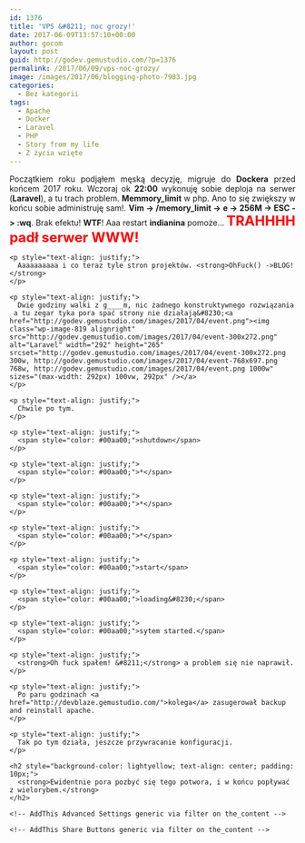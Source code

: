```yaml
---
id: 1376
title: 'VPS &#8211; noc grozy!'
date: 2017-06-09T13:57:10+00:00
author: gocom
layout: post
guid: http://godev.gemustudio.com/?p=1376
permalink: /2017/06/09/vps-noc-grozy/
image: /images/2017/06/blogging-photo-7983.jpg
categories:
  - Bez kategorii
tags:
  - Apache
  - Docker
  - Laravel
  - PHP
  - Story from my life
  - Z życia wzięte
---
```

<div id="dslc-theme-content">
  <div id="dslc-theme-content-inner">
    <p style="text-align: justify;">
      Początkiem roku podjąłem męską decyzję, migruje do <strong>Dockera</strong> przed końcem 2017 roku. Wczoraj ok <strong>22:00</strong> wykonuję sobie deploja na serwer (<strong>Laravel</strong>), a tu trach problem. <strong>Memmory_limit</strong> w php. Ano to się zwiększy w końcu sobie administruję sam!. <strong>Vim -> /memory_limit -> e -> 256M -> ESC -> :wq</strong>. Brak efektu! <strong>WTF</strong>! Aaa restart <strong>indianina</strong> pomoże&#8230; <span style="font-size: 24px;"><strong><span style="color: #ff0000;">TRAHHHH padł serwer WWW!</span></strong></span>
    </p>
    
    <p style="text-align: justify;">
      Aaaaaaaaaa i co teraz tyle stron projektów. <strong>OhFuck() ->BLOG!</strong>
    </p>
    
    <p style="text-align: justify;">
      Dwie godziny walki z g____m, nic żadnego konstruktywnego rozwiązania  a tu zegar tyka pora spać strony nie działają&#8230;<a href="http://godev.gemustudio.com/images/2017/04/event.png"><img class="wp-image-819 alignright" src="http://godev.gemustudio.com/images/2017/04/event-300x272.png" alt="Laravel" width="292" height="265" srcset="http://godev.gemustudio.com/images/2017/04/event-300x272.png 300w, http://godev.gemustudio.com/images/2017/04/event-768x697.png 768w, http://godev.gemustudio.com/images/2017/04/event.png 1000w" sizes="(max-width: 292px) 100vw, 292px" /></a>
    </p>
    
    <p style="text-align: justify;">
      Chwile po tym.
    </p>
    
    <p style="text-align: justify;">
      <span style="color: #00aa00;">shutdown</span>
    </p>
    
    <p style="text-align: justify;">
      <span style="color: #00aa00;">*</span>
    </p>
    
    <p style="text-align: justify;">
      <span style="color: #00aa00;">*</span>
    </p>
    
    <p style="text-align: justify;">
      <span style="color: #00aa00;">*</span>
    </p>
    
    <p style="text-align: justify;">
      <span style="color: #00aa00;">start</span>
    </p>
    
    <p style="text-align: justify;">
      <span style="color: #00aa00;">loading&#8230;</span>
    </p>
    
    <p style="text-align: justify;">
      <span style="color: #00aa00;">sytem started.</span>
    </p>
    
    <p style="text-align: justify;">
      <strong>Oh fuck spałem! &#8211;</strong> a problem się nie naprawił.
    </p>
    
    <p style="text-align: justify;">
      Po paru godzinach <a href="http://devblaze.gemustudio.com/">kolega</a> zasugerował backup and reinstall apache.
    </p>
    
    <p style="text-align: justify;">
      Tak po tym działa, jeszcze przywracanie konfiguracji.
    </p>
    
    <h2 style="background-color: lightyellow; text-align: center; padding: 10px;">
      <strong>Ewidentnie pora pozbyć się tego potwora, i w końcu popływać z wielorybem.</strong>
    </h2>
    
    <!-- AddThis Advanced Settings generic via filter on the_content -->
    
    <!-- AddThis Share Buttons generic via filter on the_content -->
  </div>
</div>